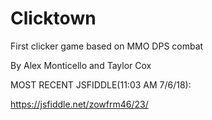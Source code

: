# Clicktown
First clicker game based on MMO DPS combat

By Alex Monticello and Taylor Cox

MOST RECENT JSFIDDLE(11:03 AM 7/6/18):

https://jsfiddle.net/zowfrm46/23/